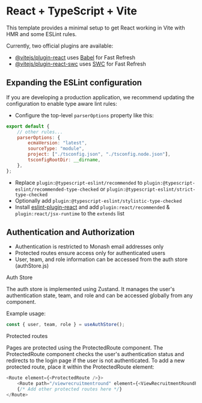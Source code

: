 # React + TypeScript + Vite

This template provides a minimal setup to get React working in Vite with HMR and some ESLint rules.

Currently, two official plugins are available:

- [@vitejs/plugin-react](https://github.com/vitejs/vite-plugin-react/blob/main/packages/plugin-react/README.md) uses [Babel](https://babeljs.io/) for Fast Refresh
- [@vitejs/plugin-react-swc](https://github.com/vitejs/vite-plugin-react-swc) uses [SWC](https://swc.rs/) for Fast Refresh

## Expanding the ESLint configuration

If you are developing a production application, we recommend updating the configuration to enable type aware lint rules:

- Configure the top-level `parserOptions` property like this:

```js
export default {
	// other rules...
	parserOptions: {
		ecmaVersion: "latest",
		sourceType: "module",
		project: ["./tsconfig.json", "./tsconfig.node.json"],
		tsconfigRootDir: __dirname,
	},
};
```

- Replace `plugin:@typescript-eslint/recommended` to `plugin:@typescript-eslint/recommended-type-checked` or `plugin:@typescript-eslint/strict-type-checked`
- Optionally add `plugin:@typescript-eslint/stylistic-type-checked`
- Install [eslint-plugin-react](https://github.com/jsx-eslint/eslint-plugin-react) and add `plugin:react/recommended` & `plugin:react/jsx-runtime` to the `extends` list

## Authentication and Authorization

- Authentication is restricted to Monash email addresses only
- Protected routes ensure access only for authenticated users
- User, team, and role information can be accessed from the auth store (authStore.js)

Auth Store

The auth store is implemented using Zustand. It manages the user's authentication state, team, and role and can be accessed globally from any component.

Example usage:

```typescript
const { user, team, role } = useAuthStore();
```

Protected routes

Pages are protected using the ProtectedRoute component. The ProtectedRoute component checks the user's authentication status and redirects to the login page if the user is not authenticated. To add a new protected route, place it within the ProtectedRoute element:

```typescript
<Route element={<ProtectedRoute />}>
	<Route path="/viewrecruitmentround" element={<ViewRecruitmentRoundPage />} />
	{/* Add other protected routes here */}
</Route>
```
